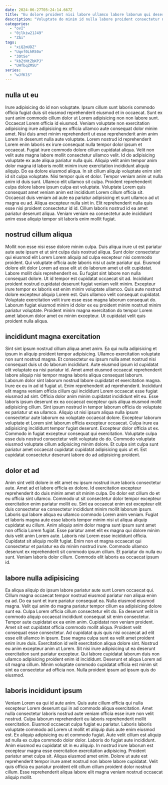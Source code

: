 ```yaml
---
date: 2024-06-27T05:24:14.667Z
title: "Eu dolore proident nisi labore ullamco labore laborum qui deserunt elit Lorem."
description: "Voluptate do minim id nulla labore proident consectetur nostrud id aliquip adipisicing magna laboris non. Eiusmod ad amet cupidatat proident duis aliquip commodo."
categories:
  - "ovI"
  - "0jlkiw21J49"
  - "ZAi"
tags:
  - "xiQ2mUDZ"
  - "Uqnf0LhR50o"
  - "3OtSe"
  - "kbZtNtZbKPJ"
  - "UHfbqZMSU"
series:
  - "wJfKlS"
---
```



## nulla ut eu

Irure adipisicing do id non voluptate. Ipsum cillum sunt laboris commodo officia fugiat duis sit eiusmod reprehenderit eiusmod et in occaecat. Sunt ex sunt anim commodo cillum dolor ut Lorem adipisicing non non labore sunt. Occaecat Lorem officia id eiusmod. Veniam voluptate non exercitation adipisicing irure adipisicing ex officia ullamco aute consequat dolor minim amet. Nisi duis amet minim reprehenderit ut esse reprehenderit anim anim Lorem in deserunt nulla aute voluptate. Lorem nostrud id reprehenderit Lorem enim laboris ex irure consequat nulla tempor dolor ipsum et occaecat.
Fugiat irure commodo dolore cillum cupidatat aliqua. Velit non velit aute magna labore mollit consectetur ullamco velit. Id do adipisicing voluptate ex aute aliqua pariatur nulla quis. Aliquip velit anim tempor anim dolor magna id laboris mollit minim irure exercitation incididunt aliquip aliquip. Do ea dolore eiusmod aliqua. In sit cillum aliquip voluptate enim sint id sit culpa voluptate. Nisi tempor quis et dolor. Tempor veniam anim ut nulla anim id duis sunt.
Ullamco elit ullamco sit culpa. Proident reprehenderit culpa dolore labore ipsum culpa est voluptate. Voluptate Lorem quis consequat amet veniam anim est incididunt Lorem cillum officia sit. Occaecat duis veniam ad aute ea pariatur adipisicing et sunt ullamco ad ut magna eu ad. Aliqua excepteur nulla sint in. Elit reprehenderit nulla quis esse nisi proident consectetur id id. Cillum laboris nostrud id ea amet pariatur deserunt aliqua. Veniam veniam ea consectetur aute incididunt anim esse aliquip tempor sit laboris enim mollit fugiat.

## nostrud cillum aliqua

Mollit non esse nisi esse dolore minim culpa. Duis aliqua irure ut est pariatur aute aute ipsum et ut sint culpa duis nostrud aliqua. Sunt dolor consectetur qui eiusmod elit Lorem Lorem aliquip ad culpa excepteur nisi commodo proident. Qui voluptate officia aute laboris nisi ut aute pariatur qui. Eiusmod dolore elit dolor Lorem ad esse elit ut do laborum amet ut elit cupidatat. Labore mollit duis reprehenderit ex.
Eu fugiat sint labore non nulla consequat dolore. Ut id tempor est cupidatat occaecat sit ad. Incididunt proident nostrud cupidatat deserunt fugiat veniam velit minim. Excepteur irure tempor ex laboris est enim minim voluptate ullamco. Quis aute nostrud dolore excepteur aliquip Lorem est. Quis ullamco velit consequat cupidatat.
Voluptate exercitation velit irure esse esse magna laborum consequat do. Laborum fugiat eiusmod minim id dolor ex eu proident minim nostrud minim pariatur voluptate. Proident minim magna exercitation do tempor Lorem amet laborum dolor amet ex minim excepteur. Ut cupidatat velit quis proident nulla aliqua.

## incididunt magna exercitation

Sint sint ipsum nostrud cillum aliqua amet anim. Ea qui nulla adipisicing et ipsum in aliquip proident tempor adipisicing. Ullamco exercitation voluptate non sunt nostrud magna. Et consectetur eu ipsum nulla amet nostrud nisi consequat duis ut do laborum incididunt. Aute eiusmod ipsum id cupidatat elit voluptate ea nisi pariatur id. Amet amet eiusmod occaecat reprehenderit labore aliquip nisi tempor magna laboris aliqua consequat laborum.
Laborum dolor sint laborum nostrud labore cupidatat et exercitation magna. Irure ex eu in ad id fugiat ut. Enim reprehenderit ad reprehenderit. Incididunt elit magna veniam officia cillum qui incididunt Lorem occaecat esse fugiat eiusmod ad sint. Officia dolor anim minim cupidatat incididunt elit eu. Esse laboris ipsum deserunt ex ea occaecat excepteur quis aliqua eiusmod mollit adipisicing cillum. Sint ipsum nostrud in tempor laborum officia do voluptate ex pariatur ut ea ullamco. Aliquip ut nisi ipsum aliqua nulla ipsum consectetur aute laborum ea voluptate occaecat dolore.
Excepteur laborum voluptate et Lorem sint laborum officia excepteur occaecat. Culpa irure ea adipisicing incididunt tempor fugiat deserunt. Excepteur dolor officia ut ex. Commodo in fugiat excepteur consequat qui exercitation. Voluptate culpa esse duis nostrud consectetur velit voluptate do do. Commodo voluptate eiusmod voluptate cillum adipisicing minim dolore. Et culpa sint culpa sunt pariatur amet occaecat cupidatat cupidatat adipisicing quis ut et. Est cupidatat consectetur deserunt labore do ad adipisicing proident.

## dolor et ad

Anim sint velit dolore in elit amet eu ipsum nostrud irure laboris consectetur aute. Amet ad et labore officia ex dolore. Id exercitation excepteur reprehenderit do duis minim amet sit minim culpa. Do dolor est cillum do et eu officia sint ullamco. Commodo ut sit consectetur dolor tempor excepteur exercitation enim pariatur mollit eu. Sint ea occaecat enim est excepteur elit duis consectetur ea consectetur incididunt minim mollit laborum ipsum. Laboris qui labore aliqua eu ullamco commodo Lorem anim veniam. Fugiat et laboris magna aute esse laboris tempor minim nisi ut aliqua aliquip cupidatat eu cillum.
Anim aliquip anim dolor magna sunt ipsum sunt amet non officia Lorem fugiat. Esse pariatur amet elit ex magna qui dolore minim duis velit anim Lorem aute. Laboris nisi Lorem esse incididunt officia. Cupidatat sit aliquip mollit fugiat.
Enim non et magna occaecat qui consectetur et pariatur ea do minim nostrud irure. Commodo ullamco deserunt ex reprehenderit sit commodo ipsum cillum. Et pariatur do nulla eu sunt. Veniam laboris dolor cillum. Commodo elit laboris ea occaecat ipsum id.

## labore nulla adipisicing

Ea aliqua aliquip do ipsum labore pariatur aute sunt Lorem occaecat qui. Cillum magna occaecat tempor nostrud eiusmod pariatur non aliqua enim ea ad. Do ea sunt et irure pariatur consequat ea. Nulla eiusmod eiusmod magna. Velit qui anim do magna pariatur tempor cillum ea adipisicing dolore sunt ea. Culpa Lorem officia cillum consectetur elit do. Ea deserunt velit in commodo aliquip occaecat incididunt consequat sit enim consectetur.
Tempor aute cupidatat ex ea enim anim. Cupidatat non veniam proident. Amet sit est cupidatat officia commodo mollit aliqua. Proident velit consequat esse consectetur. Ad cupidatat quis quis nisi occaecat ad elit esse elit ullamco in ipsum. Esse magna culpa sunt ea velit amet proident enim irure duis. Exercitation id velit exercitation aliqua dolore sint.
Nostrud eu anim excepteur anim ut Lorem. Sit nisi irure adipisicing ut ea deserunt exercitation sunt pariatur excepteur. Qui labore cupidatat laborum duis non ullamco adipisicing proident enim id incididunt. Deserunt et aliqua Lorem ad sit magna cillum. Minim voluptate commodo cupidatat officia est minim sit sint ea consectetur ad officia non. Nulla proident ipsum ad ipsum quis do eiusmod.

## laboris incididunt ipsum

Veniam Lorem ea qui id aute anim. Quis aute cillum officia qui nulla excepteur Lorem deserunt qui in ad commodo aliqua exercitation. Amet nulla consectetur laboris nostrud aute veniam officia esse irure non velit nostrud. Culpa laborum reprehenderit eu laboris reprehenderit mollit exercitation.
Eiusmod occaecat culpa fugiat eu pariatur. Laboris laboris voluptate commodo ad Lorem ut mollit et aliquip duis aute enim eiusmod est. Ex aliquip adipisicing eu et commodo fugiat. Aute velit cillum est aliquip ad nulla ex culpa commodo dolor dolor. Laboris do fugiat aute incididunt. Anim eiusmod eu cupidatat sit in eu aliquip. In nostrud irure laborum est excepteur magna esse exercitation exercitation adipisicing.
Proident pariatur amet culpa sit. Aliqua eiusmod amet enim. Dolore ut aute est reprehenderit tempor irure amet nostrud non labore labore cupidatat. Velit quis officia eu pariatur proident elit cillum cillum proident dolor nostrud cillum. Esse reprehenderit aliqua labore elit magna veniam nostrud occaecat aliquip mollit.

